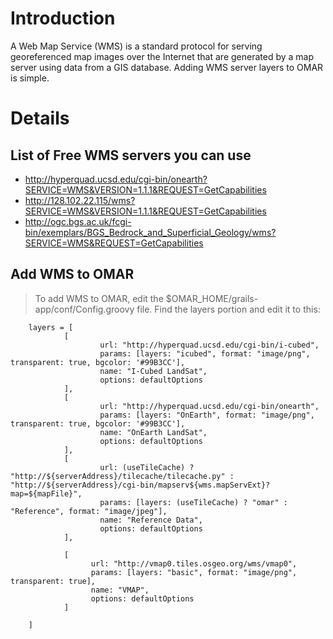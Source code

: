 # Introduction #

A Web Map Service (WMS) is a standard protocol for serving georeferenced map images over the Internet that are generated by a map server using data from a GIS database. Adding WMS server layers to OMAR is simple.


# Details #

## List of Free WMS servers you can use ##
  * http://hyperquad.ucsd.edu/cgi-bin/onearth?SERVICE=WMS&VERSION=1.1.1&REQUEST=GetCapabilities
  * http://128.102.22.115/wms?SERVICE=WMS&VERSION=1.1.1&REQUEST=GetCapabilities
  * http://ogc.bgs.ac.uk/fcgi-bin/exemplars/BGS_Bedrock_and_Superficial_Geology/wms?SERVICE=WMS&REQUEST=GetCapabilities

## Add WMS to OMAR ##
> To add WMS to OMAR, edit the $OMAR\_HOME/grails-app/conf/Config.groovy file. Find the layers portion and edit it to this:
```
    layers = [
            [
                    url: "http://hyperquad.ucsd.edu/cgi-bin/i-cubed",
                    params: [layers: "icubed", format: "image/png", transparent: true, bgcolor: '#99B3CC'],
                    name: "I-Cubed LandSat",
                    options: defaultOptions
            ],
            [
                    url: "http://hyperquad.ucsd.edu/cgi-bin/onearth",
                    params: [layers: "OnEarth", format: "image/png", transparent: true, bgcolor: '#99B3CC'],
                    name: "OnEarth LandSat",
                    options: defaultOptions
            ],
            [
                    url: (useTileCache) ? "http://${serverAddress}/tilecache/tilecache.py" : "http://${serverAddress}/cgi-bin/mapserv${wms.mapServExt}?map=${mapFile}",
                    params: [layers: (useTileCache) ? "omar" : "Reference", format: "image/jpeg"],
                    name: "Reference Data",
                    options: defaultOptions
            ],
            
            [
                  url: "http://vmap0.tiles.osgeo.org/wms/vmap0",
                  params: [layers: "basic", format: "image/png", transparent: true],
                  name: "VMAP",
                  options: defaultOptions
            ]

	]
```